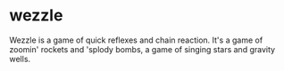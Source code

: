 wezzle
======

Wezzle is a game of quick reflexes and chain reaction. It's a game of zoomin' rockets and 'splody bombs, a game of singing stars and gravity wells.
